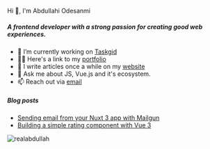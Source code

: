Hi 👋, I'm Abdullahi Odesanmi

##### A frontend developer with a strong passion for creating good web experiences.

- 🔭 I’m currently working on [Taskgid](https://www.taskgid.xyz)
- 👨‍💻 Here's a link to my [portfolio]([portfolio](https://abd.vercel.app))
- 📝 I write articles once a while on my [website](https://abd.vercel.app/blog/)
- 💬 Ask me about JS, Vue.js and it's ecosystem.
- 📫 Reach out via [email](mailto:abdulodesanmi@gmail.com)

##### Blog posts

<!-- BLOG-POST-LIST:START -->
- [Sending email from your Nuxt 3 app with Mailgun](https://realabdullah.hashnode.dev/sending-email-from-your-nuxt-3-app-with-mailgun)
- [Building a simple rating component with Vue 3](https://realabdullah.hashnode.dev/building-a-simple-rating-component-with-vue-3)
<!-- BLOG-POST-LIST:END -->

<p><img align="center" src="https://github-readme-streak-stats.herokuapp.com/?user=realabdullah&" alt="realabdullah" /></p>
